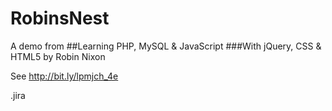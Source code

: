 # RobinsNest

A demo from 
##Learning PHP, MySQL & JavaScript
###With jQuery, CSS & HTML5
by Robin Nixon

See http://bit.ly/lpmjch_4e

.jira
